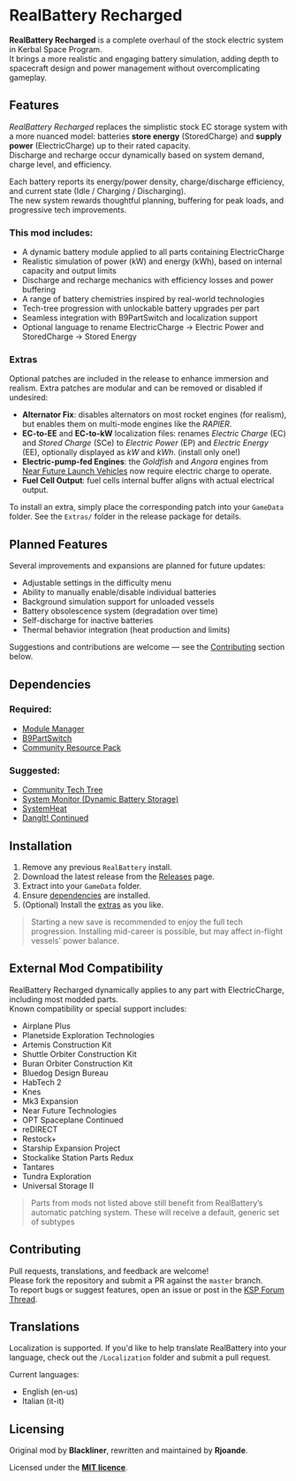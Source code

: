 # RealBattery Recharged

**RealBattery Recharged** is a complete overhaul of the stock electric system in Kerbal Space Program.  
It brings a more realistic and engaging battery simulation, adding depth to spacecraft design and power management without overcomplicating gameplay.

## Features

*RealBattery Recharged* replaces the simplistic stock EC storage system with a more nuanced model: batteries **store energy** (StoredCharge) and **supply power** (ElectricCharge) up to their rated capacity.  
Discharge and recharge occur dynamically based on system demand, charge level, and efficiency.

Each battery reports its energy/power density, charge/discharge efficiency, and current state (Idle / Charging / Discharging).  
The new system rewards thoughtful planning, buffering for peak loads, and progressive tech improvements.

### This mod includes:
- A dynamic battery module applied to all parts containing ElectricCharge
- Realistic simulation of power (kW) and energy (kWh), based on internal capacity and output limits
- Discharge and recharge mechanics with efficiency losses and power buffering
- A range of battery chemistries inspired by real-world technologies
- Tech-tree progression with unlockable battery upgrades per part
- Seamless integration with B9PartSwitch and localization support
- Optional language to rename ElectricCharge → Electric Power and StoredCharge → Stored Energy

### Extras
Optional patches are included in the release to enhance immersion and realism. Extra patches are modular and can be removed or disabled if undesired:

- **Alternator Fix**: disables alternators on most rocket engines (for realism), but enables them on multi-mode engines like the *RAPIER*.
- **EC-to-EE** and **EC-to-kW** localization files: renames *Electric Charge* (EC) and *Stored Charge* (SCe) to *Electric Power* (EP) and *Electric Energy* (EE), optionally displayed as *kW* and *kWh*. (install only one!)
- **Electric-pump-fed Engines**: the *Goldfish* and *Angora* engines from [Near Future Launch Vehicles](https://github.com/post-kerbin-mining-corporation/NearFutureLaunchVehicles/releases) now require electric charge to operate.
- **Fuel Cell Output**: fuel cells internal buffer aligns with actual electrical output.

To install an extra, simply place the corresponding patch into your `GameData` folder. See the `Extras/` folder in the release package for details.

## Planned Features

Several improvements and expansions are planned for future updates:

- Adjustable settings in the difficulty menu
- Ability to manually enable/disable individual batteries
- Background simulation support for unloaded vessels
- Battery obsolescence system (degradation over time)
- Self-discharge for inactive batteries
- Thermal behavior integration (heat production and limits)

Suggestions and contributions are welcome — see the [Contributing](#contributing) section below.

## Dependencies

### Required:
- [Module Manager](https://github.com/sarbian/ModuleManager/releases)
- [B9PartSwitch](https://github.com/blowfishpro/B9PartSwitch/releases)
- [Community Resource Pack](https://github.com/UmbraSpaceIndustries/CommunityResourcePack/releases)

### Suggested:
- [Community Tech Tree](https://github.com/post-kerbin-mining-corporation/CommunityTechTree/releases)
- [System Monitor (Dynamic Battery Storage)](https://github.com/post-kerbin-mining-corporation/DynamicBatteryStorage/releases)
- [SystemHeat](https://github.com/post-kerbin-mining-corporation/SystemHeat/releases)
- [DangIt! Continued](https://github.com/linuxgurugamer/DangIt/releases)


## Installation

1. Remove any previous `RealBattery` install.
3. Download the latest release from the [Releases](https://github.com/Rjoande/RealBattery/releases) page.
2. Extract into your `GameData` folder.
4. Ensure [dependencies](##Dependencies) are installed.
5. (Optional) Install the [extras](###Extras) as you like.

> Starting a new save is recommended to enjoy the full tech progression. Installing mid-career is possible, but may affect in-flight vessels' power balance.

## External Mod Compatibility

RealBattery Recharged dynamically applies to any part with ElectricCharge, including most modded parts.  
Known compatibility or special support includes:

- Airplane Plus
- Planetside Exploration Technologies
- Artemis Construction Kit
- Shuttle Orbiter Construction Kit
- Buran Orbiter Construction Kit
- Bluedog Design Bureau
- HabTech 2
- Knes
- Mk3 Expansion
- Near Future Technologies
- OPT Spaceplane Continued
- reDIRECT
- Restock+
- Starship Expansion Project 
- Stockalike Station Parts Redux
- Tantares
- Tundra Exploration 
- Universal Storage II

> Parts from mods not listed above still benefit from RealBattery’s automatic patching system. These will receive a default, generic set of subtypes 

## Contributing

Pull requests, translations, and feedback are welcome!  
Please fork the repository and submit a PR against the `master` branch.  
To report bugs or suggest features, open an issue or post in the [KSP Forum Thread](#).

## Translations

Localization is supported. If you'd like to help translate RealBattery into your language, check out the `/Localization` folder and submit a pull request.

Current languages:
- English (en-us)
- Italian (it-it)

## Licensing

Original mod by **Blackliner**, rewritten and maintained by **Rjoande**.

Licensed under the **[MIT licence](https://opensource.org/license/mit)**.
